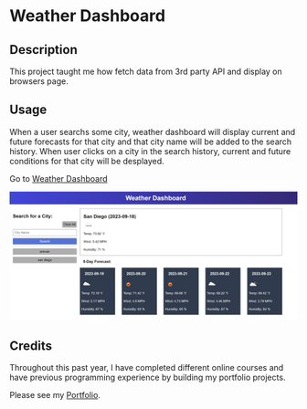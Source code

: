 # Weather Dashboard

## Description

This project taught me how fetch data from 3rd party API and display on browsers page.

## Usage

When a user searchs some city, weather dashboard will display current and future forecasts for that city and that city name will be added to the search history. When user clicks on a city in the search history, current and future conditions for that city will be desplayed.

Go to [Weather Dashboard](https://armanbarseghyan83.github.io/weather-dashboard/)

![The weather app includes a search option, a list of cities, and a five-day forecast and current weather conditions for Atlanta.](./assets/images/screenshot.png)

## Credits

Throughout this past year, I have completed different online courses and have previous programming experience by building my portfolio projects.

Please see my [Portfolio](https://armanbarseghyan83.github.io/portfolio/).